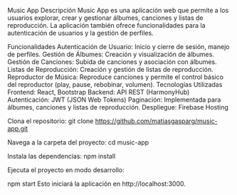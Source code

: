 Music App
Descripción
Music App es una aplicación web que permite a los usuarios explorar, crear y gestionar álbumes, canciones y listas de reproducción. La aplicación también ofrece funcionalidades para la autenticación de usuarios y la gestión de perfiles.

Funcionalidades
Autenticación de Usuario: Inicio y cierre de sesión, manejo de perfiles.
Gestión de Álbumes: Creación y visualización de álbumes.
Gestión de Canciones: Subida de canciones y asociación con álbumes.
Listas de Reproducción: Creación y gestión de listas de reproducción.
Reproductor de Música: Reproduce canciones y permite el control básico del reproductor (play, pause, rebobinar, volumen).
Tecnologías Utilizadas
Frontend: React, Bootstrap
Backend: API REST (HarmonyHub)
Autenticación: JWT (JSON Web Tokens)
Paginación: Implementada para álbumes, canciones y listas de reproducción.
Despliegue: Firebase Hosting


Clona el repositorio:
git clone https://github.com/matiasgasparg/music-app.git

Navega a la carpeta del proyecto:
cd music-app

Instala las dependencias:
npm install



Ejecuta el proyecto en modo desarrollo:

npm start
Esto iniciará la aplicación en http://localhost:3000.
